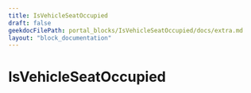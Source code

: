 ```yaml
---
title: IsVehicleSeatOccupied
draft: false
geekdocFilePath: portal_blocks/IsVehicleSeatOccupied/docs/extra.md
layout: "block_documentation"
---
```

# IsVehicleSeatOccupied